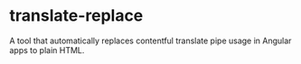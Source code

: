 # translate-replace

A tool that automatically replaces contentful translate pipe usage in Angular apps to
plain HTML.